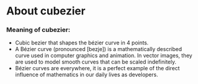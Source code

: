 # About cubezier

### Meaning of cubezier:

- Cubic bezier that shapes the bézier curve in 4 points.
- A Bézier curve (pronounced [bezje]) is a mathematically described curve used in computer graphics and animation. In vector images, they are used to model smooth curves that can be scaled indefinitely.
- Bézier curves are everywhere, it is a perfect example of the direct influence of mathematics in our daily lives as developers.
